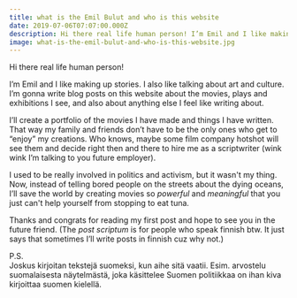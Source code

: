 ```yaml
---
title: what is the Emil Bulut and who is this website
date: 2019-07-06T07:07:00.000Z
description: Hi there real life human person! I’m Emil and I like making up stories.
image: what-is-the-emil-bulut-and-who-is-this-website.jpg
---
```

Hi there real life human person! 

I’m Emil and I like making up stories. I also like talking about art and culture. I’m gonna write blog posts on this website about the movies, plays and exhibitions I see, and also about anything else I feel like writing about.

I’ll create a portfolio of the movies I have made and things I have written. That way my family and friends don’t have to be the only ones who get to “enjoy” my creations. Who knows, maybe some film company hotshot will see them and decide right then and there to hire me as a scriptwriter (wink wink I’m talking to you future employer). 

I used to be really involved in politics and activism, but it wasn't my thing. Now, instead of telling bored people on the streets about the dying oceans, I’ll save the world by creating movies so *powerful* and *meaningful* that you just can't help yourself from stopping to eat tuna.

Thanks and congrats for reading my first post and hope to see you in the future friend. (The *post scriptum* is for people who speak finnish btw. It just says that sometimes I’ll write posts in finnish cuz why not.)

P.S. \
Joskus kirjoitan tekstejä suomeksi, kun aihe sitä vaatii. Esim. arvostelu suomalaisesta näytelmästä, joka käsittelee Suomen politiikkaa on ihan kiva kirjoittaa suomen kielellä.